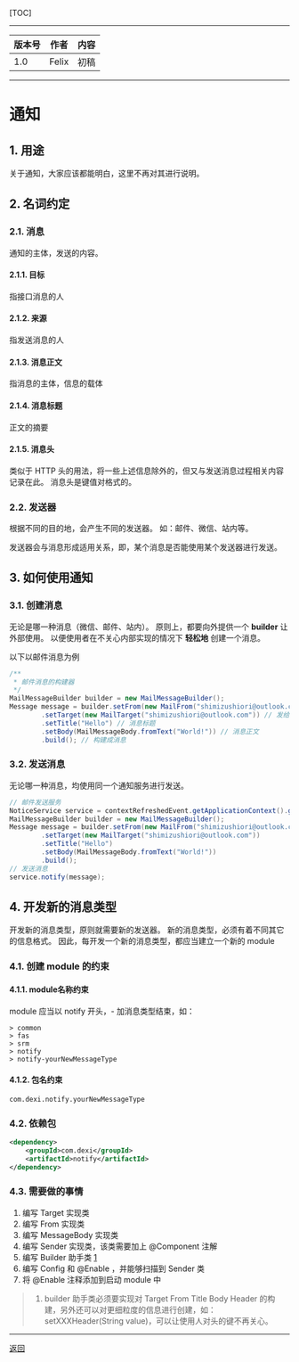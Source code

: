 [TOC]

---

| 版本号 | 作者 | 内容
|---|---|---|
| 1.0 | Felix | 初稿 |

---

# 通知

## 1. 用途

关于通知，大家应该都能明白，这里不再对其进行说明。

## 2. 名词约定

### 2.1. 消息

通知的主体，发送的内容。

#### 2.1.1. 目标

指接口消息的人

#### 2.1.2. 来源

指发送消息的人

#### 2.1.3. 消息正文

指消息的主体，信息的载体

#### 2.1.4. 消息标题

正文的摘要

#### 2.1.5. 消息头

类似于 HTTP 头的用法，将一些上述信息除外的，但又与发送消息过程相关内容记录在此。
消息头是键值对格式的。

### 2.2. 发送器

根据不同的目的地，会产生不同的发送器。
如：邮件、微信、站内等。

发送器会与消息形成适用关系，即，某个消息是否能使用某个发送器进行发送。

## 3. 如何使用通知

### 3.1. 创建消息

无论是哪一种消息（微信、邮件、站内）。
原则上，都要向外提供一个 **builder** 让外部使用。
以便使用者在不关心内部实现的情况下 **轻松地** 创建一个消息。

以下以邮件消息为例 
```java
/**
 * 邮件消息的构建器
 */
MailMessageBuilder builder = new MailMessageBuilder();
Message message = builder.setFrom(new MailFrom("shimizushiori@outlook.com")) // 来源
        .setTarget(new MailTarget("shimizushiori@outlook.com")) // 发给谁
        .setTitle("Hello") // 消息标题
        .setBody(MailMessageBody.fromText("World!")) // 消息正文
        .build(); // 构建成消息
```

### 3.2. 发送消息

无论哪一种消息，均使用同一个通知服务进行发送。
```java
// 邮件发送服务
NoticeService service = contextRefreshedEvent.getApplicationContext().getBean(NoticeService.class);
MailMessageBuilder builder = new MailMessageBuilder();
Message message = builder.setFrom(new MailFrom("shimizushiori@outlook.com")) 
        .setTarget(new MailTarget("shimizushiori@outlook.com"))
        .setTitle("Hello")
        .setBody(MailMessageBody.fromText("World!"))
        .build();
// 发送消息
service.notify(message);
```

## 4. 开发新的消息类型

开发新的消息类型，原则就需要新的发送器。
新的消息类型，必须有着不同其它的信息格式。
因此，每开发一个新的消息类型，都应当建立一个新的 module

### 4.1. 创建 module 的约束

#### 4.1.1. module名称约束
module 应当以 notify 开头，- 加消息类型结束，如：
```
> common
> fas
> srm
> notify
> notify-yourNewMessageType
```

#### 4.1.2. 包名约束

```
com.dexi.notify.yourNewMessageType
```

### 4.2. 依赖包

```xml
<dependency>
    <groupId>com.dexi</groupId>
    <artifactId>notify</artifactId>
</dependency>
```

### 4.3. 需要做的事情

1. 编写 Target 实现类
2. 编写 From 实现类
3. 编写 MessageBody 实现类
4. 编写 Sender 实现类，该类需要加上 @Component 注解
5. 编写 Builder 助手类  [1](#z1)
6. 编写 Config 和 @Enable ，并能够扫描到 Sender 类
7. 将 @Enable 注释添加到启动 module 中

<b id="z1"></b>
> 1. builder 助手类必须要实现对 Target From Title Body Header 的构建，另外还可以对更细粒度的信息进行创建，如：setXXXHeader(String value)，可以让使用人对头的键不再关心。


---

[返回](../index.md)